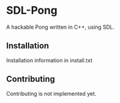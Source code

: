 # SDL-Pong

A hackable Pong written in C++, using SDL.

Installation
------
Installation information in install.txt

Contributing
------
Contributing is not implemented yet.
